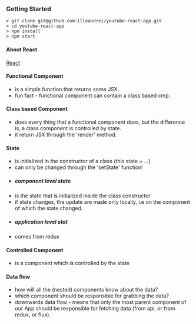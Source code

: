 ### Getting Started

```
> git clone git@github.com:illeandrei/youtube-react-app.git
> cd youtube-react-app
> npm install
> npm start
```

#### About React
[React](https://reactjs.org/)

#### Functional Component
- is a simple function that returns some JSX.
- fun fact - functional component can contain a class based cmp.

#### Class based Component
- does every thing that a functional component does, but the difference is, a class
component is controlled by state.
- it return JSX through the 'render' method.

#### State
- is initialized in the constructor of a class (this state = ...)
- can only be changed through the 'setState' function!
- ##### component level state 
- is the state that is initialized inside the class constructor
- if state changes, the update are made only locally, i.e on the component of which the
state changed.
- ##### application level stat 
- comes from redux

#### Controlled Component
- is a component which is controlled by the state

#### Data flow
- how will all the (nested) components know about the data?
- which component should be responsible for grabbing the data?
- downwards data flow - means that only the most parent component of our App
should be responsible for fetching data (from api, or from redux, or flux).
